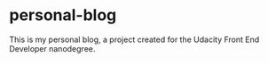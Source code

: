 # personal-blog

This is my personal blog, a project created for the Udacity Front End Developer nanodegree.
